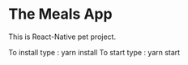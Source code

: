# The Meals App

This is React-Native pet project.

To install type : yarn install
To start type : yarn start
